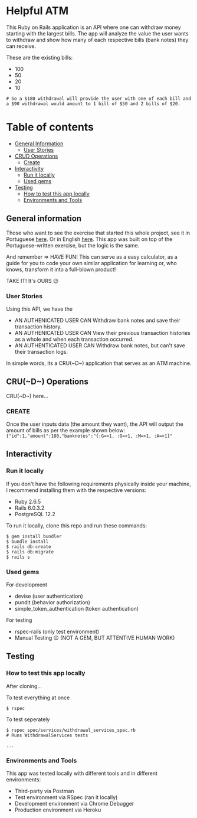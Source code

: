 # Helpful ATM

This Ruby on Rails application is an API where one can withdraw money starting with the largest bills. The app will analyze the value the user wants to withdraw and show how many of each respective bills (bank notes) they can receive.

These are the existing bills:
* 100
* 50
* 20
* 10

`# So a $180 withdrawal will provide the user with one of each bill and a $90 withdrawal would amount to 1 bill of $50 and 2 bills of $20.`

# Table of contents
- [General Information](#general-information)
  - [User Stories](#user-stories)
- [CRUD Operations](#crud-operations)
  - [Create](#create)
- [Interactivity](#interactivity)
  - [Run it locally](#run-it-locally)
  - [Used gems](#used-gems)
- [Testing](#testing)
  - [How to test this app locally](#how-to-test-this-app-locally)
  - [Environments and Tools](#environments-and-tools)

## General information
Those who want to see the exercise that started this whole project, see it in Portuguese [here](http://dojopuzzles.com/problemas/exibe/caixa-eletronico/). Or in English [here](https://cs50.harvard.edu/x/2020/psets/1/cash/). This app was built on top of the Portuguese-written exercise, but the logic is the same.

And remember => HAVE FUN! This can serve as a easy calculator, as a guide for you to code your own similar application for learning or, who knows, transform it into a full-blown product!

TAKE IT! It's OURS :wink:


### User Stories
Using this API, we have the 
* AN AUTHENICATED USER CAN Withdraw bank notes and save their transaction history.
* AN AUTHENICATED USER CAN View their previous transaction histories as a whole and when each transaction occurred.
* AN AUTHENTICATED USER CAN Withdraw bank notes, but can't save their transaction logs.

In simple words, its a CRU(~D~) application that serves as an ATM machine.

## CRU(~D~) Operations
CRU(~D~) here...

### CREATE
Once the user inputs data (the amount they want), the API will output the amount of bills as per the example shown below:
`{"id":1,"amount":180,"banknotes":"{:G=>1, :O=>1, :M=>1, :A=>1}"`




## Interactivity

### Run it locally

If you don't have the following requirements physically inside your machine, I recommend installing them with the respective versions:
* Ruby 2.6.5
* Rails 6.0.3.2
* PostgreSQL 12.2


To run it locally, clone this repo and run these commands:
```
$ gem install bundler
$ bundle install
$ rails db:create
$ rails db:migrate
$ rails s
```

### Used gems
For development

* devise (user authentication)
* pundit (behavior authorization)
* simple_token_authentication (token authentication)

For testing

* rspec-rails (only test environment)
* Manual Testing :wink: (NOT A GEM, BUT ATTENTIVE HUMAN WORK)

## Testing
### How to test this app locally
After cloning...

To test everything at once
```
$ rspec
```

To test seperately
```
$ rspec spec/services/withdrawal_services_spec.rb
# Runs WithdrawalServices tests

...
```

### Environments and Tools

This app was tested locally with different tools and in different environments:
* Third-party via Postman
* Test environment via RSpec (ran it locally)
* Development environment via Chrome Debugger
* Production environment via Heroku


